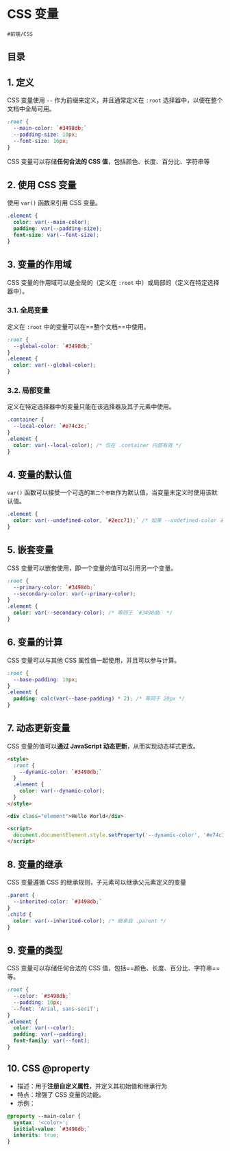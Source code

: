 
# CSS 变量


`#前端/CSS`


## 目录
<!-- toc -->
 ## 1. 定义 

CSS 变量使用 `--` 作为前缀来定义，并且通常定义在 `:root` 选择器中，以便在整个文档中全局可用。

```css
:root {
  --main-color: `#3498db;`
  --padding-size: 10px;
  --font-size: 16px;
}
```

CSS 变量可以存储**任何合法的 CSS 值**，包括颜色、长度、百分比、字符串等

## 2. 使用 CSS 变量

使用 `var()` 函数来引用 CSS 变量。

```css
.element {
  color: var(--main-color);
  padding: var(--padding-size);
  font-size: var(--font-size);
}
```

## 3. 变量的作用域

CSS 变量的作用域可以是全局的（定义在 `:root` 中）或局部的（定义在特定选择器中）。

### 3.1. 全局变量

定义在 `:root` 中的变量可以在==整个文档==中使用。

```css
:root {
  --global-color: `#3498db;`
}
.element {
  color: var(--global-color);
}
```

### 3.2. 局部变量

定义在特定选择器中的变量只能在该选择器及其子元素中使用。

```css
.container {
  --local-color: `#e74c3c;`
}
.element {
  color: var(--local-color); /* 仅在 .container 内部有效 */
}
```

## 4. 变量的默认值

`var()` 函数可以接受一个可选的`第二个参数`作为默认值，当变量未定义时使用该默认值。

```css
.element {
  color: var(--undefined-color, `#2ecc71);` /* 如果 --undefined-color 未定义，则使用 `#2ecc71` */
}
```

## 5. 嵌套变量

CSS 变量可以嵌套使用，即一个变量的值可以引用另一个变量。

```css
:root {
  --primary-color: `#3498db;`
  --secondary-color: var(--primary-color);
}
.element {
  color: var(--secondary-color); /* 等同于 `#3498db` */
}
```

## 6. 变量的计算

CSS 变量可以与其他 CSS 属性值一起使用，并且可以参与计算。

```css
:root {
  --base-padding: 10px;
}
.element {
  padding: calc(var(--base-padding) * 2); /* 等同于 20px */
}
```

## 7. 动态更新变量

CSS 变量的值可以**通过 JavaScript 动态更新**，从而实现动态样式更改。

```html
<style>
  :root {
    --dynamic-color: `#3498db;`
  }
  .element {
    color: var(--dynamic-color);
  }
</style>

<div class="element">Hello World</div>

<script>
  document.documentElement.style.setProperty('--dynamic-color', '#e74c3c');
</script>

```

## 8. 变量的继承

CSS 变量遵循 CSS 的继承规则，子元素可以继承父元素定义的变量

```css
.parent {
  --inherited-color: `#3498db;`
}
.child {
  color: var(--inherited-color); /* 继承自 .parent */
}
```

## 9. 变量的类型

CSS 变量可以存储任何合法的 CSS 值，包括==颜色、长度、百分比、字符串==等。

```css
:root {
  --color: `#3498db;`
  --padding: 10px;
  --font: 'Arial, sans-serif';
}
.element {
  color: var(--color);
  padding: var(--padding);
  font-family: var(--font);
}
```

## 10. CSS @property

- 描述：用于**注册自定义属性**，并定义其初始值和继承行为
- 特点：增强了 CSS 变量的功能。
- 示例：
```css
@property --main-color {
  syntax: '<color>';
  initial-value: `#3498db;`
  inherits: true;
}
```





